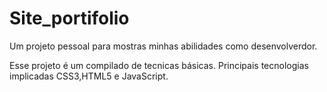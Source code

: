 # Site_portifolio
 Um projeto pessoal para mostras minhas abilidades como desenvolverdor.
 
 Esse projeto é um compilado de tecnicas básicas.
 Principais tecnologias implicadas
 CSS3,HTML5 e JavaScript.
